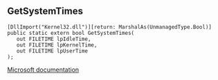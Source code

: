 ## GetSystemTimes

```
[DllImport("Kernel32.dll")][return: MarshalAs(UnmanagedType.Bool)]
public static extern bool GetSystemTimes(
   out FILETIME lpIdleTime,
   out FILETIME lpKernelTime,
   out FILETIME lpUserTime
);
```

[Microsoft documentation](TODO)
